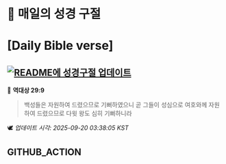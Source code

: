 # 🙏 매일의 성경 구절
# [Daily Bible verse]
## [![README에 성경구절 업데이트](https://github.com/DONGSUKA/first_test/actions/workflows/update-readme-bible.yml/badge.svg)](https://github.com/DONGSUKA/first_test/actions/workflows/update-readme-bible.yml)
<!-- START_BIBLE_VERSE -->
📖 **역대상 29:9**
> 백성들은 자원하여 드렸으므로 기뻐하였으니 곧 그들이 성심으로 여호와께 자원하여 드렸으므로 다윗 왕도 심히 기뻐하니라

🕊️ _업데이트 시각: 2025-09-20 03:38:05 KST_
  <!-- END_BIBLE_VERSE -->
## GITHUB_ACTION
